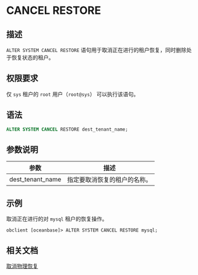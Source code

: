 # CANCEL RESTORE

## 描述

`ALTER SYSTEM CANCEL RESTORE` 语句用于取消正在进行的租户恢复，同时删除处于恢复状态的租户。

## 权限要求

仅 `sys` 租户的 `root` 用户（`root@sys`） 可以执行该语句。

## 语法

```sql
ALTER SYSTEM CANCEL RESTORE dest_tenant_name;
```

## 参数说明

|        **参数**      |       **描述**                                                                          |
|----------------------|-----------------------------------------------------------------------------------------|
| dest_tenant_name     | 指定要取消恢复的租户的名称。 |

## 示例

取消正在进行的对 `mysql` 租户的恢复操作。

```shell
obclient [oceanbase]> ALTER SYSTEM CANCEL RESTORE mysql;
```

## 相关文档

[取消物理恢复](../../../../../600.manage/600.backup-and-recovery/600.restore-data/300.cancel-a-restore.md)